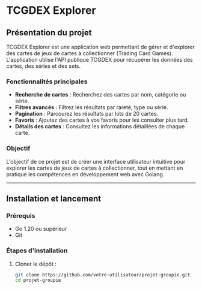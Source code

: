 # TCGDEX Explorer

## Présentation du projet

TCGDEX Explorer est une application web permettant de gérer et d'explorer des cartes de jeux de cartes à collectionner (Trading Card Games). L'application utilise l'API publique TCGDEX pour récupérer les données des cartes, des séries et des sets.

### Fonctionnalités principales
- **Recherche de cartes** : Recherchez des cartes par nom, catégorie ou série.
- **Filtres avancés** : Filtrez les résultats par rareté, type ou série.
- **Pagination** : Parcourez les résultats par lots de 20 cartes.
- **Favoris** : Ajoutez des cartes à vos favoris pour les consulter plus tard.
- **Détails des cartes** : Consultez les informations détaillées de chaque carte.

### Objectif
L'objectif de ce projet est de créer une interface utilisateur intuitive pour explorer les cartes de jeux de cartes à collectionner, tout en mettant en pratique les compétences en développement web avec Golang.

---

## Installation et lancement

### Prérequis
- Go 1.20 ou supérieur
- Git

### Étapes d'installation
1. Cloner le dépôt :
   ```bash
   git clone https://github.com/votre-utilisateur/projet-groupie.git
   cd projet-groupie
